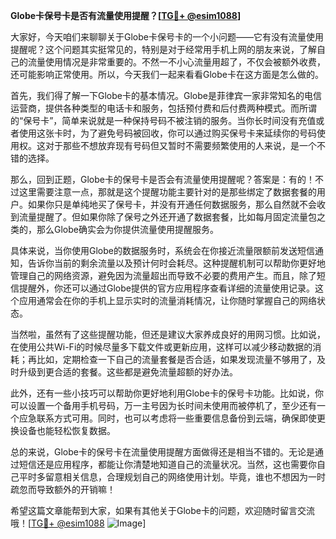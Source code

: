 **Globe卡保号卡是否有流量使用提醒？[[TG💪+ @esim1088](https://t.me/s/esim1088)]**

大家好，今天咱们来聊聊关于Globe卡保号卡的一个小问题——它有没有流量使用提醒呢？这个问题其实挺常见的，特别是对于经常用手机上网的朋友来说，了解自己的流量使用情况是非常重要的。不然一不小心流量用超了，不仅会被额外收费，还可能影响正常使用。所以，今天我们一起来看看Globe卡在这方面是怎么做的。

首先，我们得了解一下Globe卡的基本情况。Globe是菲律宾一家非常知名的电信运营商，提供各种类型的电话卡和服务，包括预付费和后付费两种模式。而所谓的“保号卡”，简单来说就是一种保持号码不被注销的服务。当你长时间没有充值或者使用这张卡时，为了避免号码被回收，你可以通过购买保号卡来延续你的号码使用权。这对于那些不想放弃现有号码但又暂时不需要频繁使用的人来说，是一个不错的选择。

那么，回到正题，Globe卡的保号卡是否会有流量使用提醒呢？答案是：有的！不过这里需要注意一点，那就是这个提醒功能主要针对的是那些绑定了数据套餐的用户。如果你只是单纯地买了保号卡，并没有开通任何数据服务，那么自然就不会收到流量提醒了。但如果你除了保号之外还开通了数据套餐，比如每月固定流量包之类的，那么Globe确实会为你提供流量使用提醒服务。

具体来说，当你使用Globe的数据服务时，系统会在你接近流量限额前发送短信通知，告诉你当前的剩余流量以及预计何时会耗尽。这种提醒机制可以帮助你更好地管理自己的网络资源，避免因为流量超出而导致不必要的费用产生。而且，除了短信提醒外，你还可以通过Globe提供的官方应用程序查看详细的流量使用记录。这个应用通常会在你的手机上显示实时的流量消耗情况，让你随时掌握自己的网络状态。

当然啦，虽然有了这些提醒功能，但还是建议大家养成良好的用网习惯。比如说，在使用公共Wi-Fi的时候尽量多下载文件或更新应用，这样可以减少移动数据的消耗；再比如，定期检查一下自己的流量套餐是否合适，如果发现流量不够用了，及时升级到更合适的套餐。这些都是避免流量超额的好办法。

此外，还有一些小技巧可以帮助你更好地利用Globe卡的保号卡功能。比如说，你可以设置一个备用手机号码，万一主号因为长时间未使用而被停机了，至少还有一个应急联系方式可用。同时，也可以考虑将一些重要信息备份到云端，确保即使更换设备也能轻松恢复数据。

总的来说，Globe卡的保号卡在流量使用提醒方面做得还是相当不错的。无论是通过短信还是应用程序，都能让你清楚地知道自己的流量状况。当然，这也需要你自己平时多留意相关信息，合理规划自己的网络使用计划。毕竟，谁也不想因为一时疏忽而导致额外的开销嘛！

希望这篇文章能帮到大家，如果有其他关于Globe卡的问题，欢迎随时留言交流哦！[[TG💪+ @esim1088](https://t.me/s/esim1088) ![Image](https://i.postimg.cc/4NQfJmqS/Snipaste-2025-05-13-00-14-12.png)]